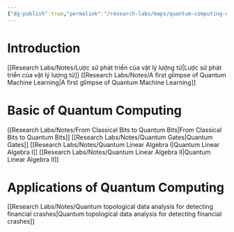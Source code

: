 ```yaml
---
{"dg-publish":true,"permalink":"/research-labs/maps/quantum-computing-moc/","tags":["quantum_computing","map"],"created":"2025-02-21T16:35:17.001+07:00","updated":"2025-03-15T23:57:21.834+07:00"}
---
```


# Introduction

[[Research Labs/Notes/Lược sử phát triển của vật lý lượng tử\|Lược sử phát triển của vật lý lượng tử]]
[[Research Labs/Notes/A first glimpse of Quantum Machine Learning\|A first glimpse of Quantum Machine Learning]]

# Basic of Quantum Computing

[[Research Labs/Notes/From Classical Bits to Quantum Bits\|From Classical Bits to Quantum Bits]]
[[Research Labs/Notes/Quantum Gates\|Quantum Gates]]
[[Research Labs/Notes/Quantum Linear Algebra I\|Quantum Linear Algebra I]]
[[Research Labs/Notes/Quantum Linear Algebra II\|Quantum Linear Algebra II]]
# Applications of Quantum Computing

[[Research Labs/Notes/Quantum topological data analysis for detecting financial crashes\|Quantum topological data analysis for detecting financial crashes]]